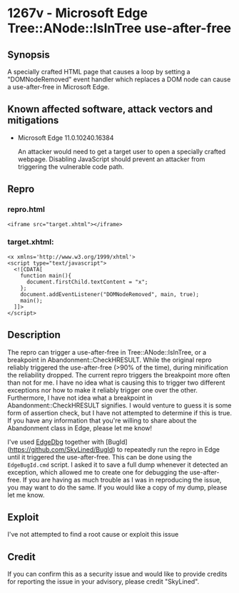 1267v - Microsoft Edge Tree::ANode::IsInTree use-after-free
=====================================

Synopsis
--------
A specially crafted HTML page that causes a loop by setting a "DOMNodeRemoved"
event handler which replaces a DOM node can cause a use-after-free in Microsoft
Edge.

Known affected software, attack vectors and mitigations
-------------------------------------------------------
  + Microsoft Edge 11.0.10240.16384

    An attacker would need to get a target user to open a specially crafted
    webpage. Disabling JavaScript should prevent an attacker from triggering the
    vulnerable code path.

Repro
-----
### repro.html
    <iframe src="target.xhtml"></iframe>

### target.xhtml:
    <x xmlns='http://www.w3.org/1999/xhtml'>
    <script type="text/javascript">
      <![CDATA[
        function main(){
          document.firstChild.textContent = "x";
        };
        document.addEventListener("DOMNodeRemoved", main, true);
        main();
      ]]>
    </script>

Description
-----------
The repro can trigger a use-after-free in Tree::ANode::IsInTree, or a breakpoint
in Abandonment::CheckHRESULT. While the original repro reliably triggered the
use-after-free (>90% of the time), during minification the reliability dropped.
The current repro triggers the breakpoint more often than not for me. I have no
idea what is causing this to trigger two different exceptions nor how to make
it reliably trigger one over the other. Furthermore, I have not idea what
a breakpoint in Abandonment::CheckHRESULT signifies. I would venture to guess it
is some form of assertion check, but I have not attempted to determine if this
is true. If you have any information that you're willing to share about the
Abandonment class in Edge, please let me know!

I've used [EdgeDbg](https://github.com/SkyLined/EdgeDbg) together with [BugId]
(https://github.com/SkyLined/BugId) to repeatedly run the repro in Edge until it
triggered the use-after-free. This can be done using the `EdgeBugId.cmd` script.
I asked it to save a full dump whenever it detected an exception, which allowed
me to create one for debugging the use-after-free. If you are having as much
trouble as I was in reproducing the issue, you may want to do the same. If you
would like a copy of my dump, please let me know.

Exploit
-------
I've not attempted to find a root cause or exploit this issue

Credit
------
If you can confirm this as a security issue and would like to provide credits
for reporting the issue in your advisory, please credit "SkyLined".
